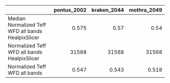|                                                    |   pontus_2002 |   kraken_2044 |   mothra_2049 |
|:---------------------------------------------------|--------------:|--------------:|--------------:|
| Median Normalized Teff WFD all bands HealpixSlicer |         0.575 |         0.57  |         0.54  |
| Normalized Teff WFD all bands HealpixSlicer        |     31568     |     31568     |     31568     |
| Normalized Teff WFD all bands                      |         0.547 |         0.543 |         0.518 |
